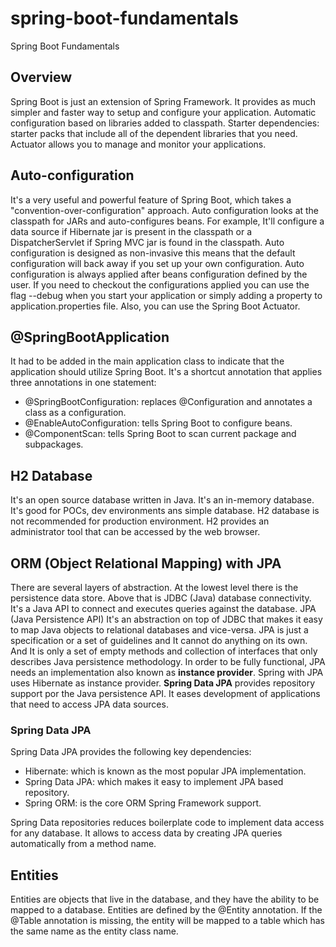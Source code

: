 # spring-boot-fundamentals
Spring Boot Fundamentals

## Overview
Spring Boot is just an extension of Spring Framework. It provides as much simpler and faster way to setup and configure 
your application. Automatic configuration based on libraries added to classpath.
Starter dependencies: starter packs that include all of the dependent libraries that you need. 
Actuator allows you to manage and monitor your applications.

## Auto-configuration
It's a very useful and powerful feature of Spring Boot, which takes a "convention-over-configuration" approach.
Auto configuration looks at the classpath for JARs and auto-configures beans. For example, It'll configure a data source
if Hibernate jar is present in the classpath or a DispatcherServlet if Spring MVC jar is found in the classpath.
Auto configuration is designed as non-invasive this means that the default configuration will back away if you set up 
your own configuration. Auto configuration is always applied after beans configuration defined by the user.
If you need to checkout the configurations applied you can use the flag --debug when you start your application or simply 
adding a property to application.properties file. Also, you can use the Spring Boot Actuator.

## @SpringBootApplication
It had to be added in the main application class to indicate that the application should utilize Spring Boot.
It's a shortcut annotation that applies three annotations in one statement:
- @SpringBootConfiguration: replaces @Configuration and annotates a class as a configuration.
- @EnableAutoConfiguration: tells Spring Boot to configure beans.
- @ComponentScan: tells Spring Boot to scan current package and subpackages.

## H2 Database
It's an open source database written in Java. It's an in-memory database. It's good for POCs, dev environments ans 
simple database. H2 database is not recommended for production environment. H2 provides an administrator tool that can 
be accessed by the web browser.

## ORM (Object Relational Mapping) with JPA
There are several layers of abstraction. At the lowest level there is the persistence data store. Above that is JDBC 
(Java) database connectivity. It's a Java API to connect and executes queries against the database. 
JPA (Java Persistence API) It's an abstraction on top of JDBC that makes it easy to map Java objects to relational 
databases and vice-versa. JPA is just a specification or a set of guidelines and It cannot do anything on its own. 
And It is only a set of empty methods and collection of interfaces that only describes Java persistence methodology.
In order to be fully functional, JPA needs an implementation also known as **instance provider**. Spring with JPA uses 
Hibernate as instance provider. **Spring Data JPA** provides repository support por the Java persistence API. It eases 
development of applications that need to access JPA data sources. 

### Spring Data JPA
Spring Data JPA provides the following key 
dependencies:
- Hibernate: which is known as the most popular JPA implementation.
- Spring Data JPA: which makes it easy to implement JPA based repository.
- Spring ORM: is the core ORM Spring Framework support.  

Spring Data repositories reduces boilerplate code to implement data access for any database. It allows to access data 
by creating JPA queries automatically from a method name.

## Entities
Entities are objects that live in the database, and they have the ability to be mapped to a database.
Entities are defined by the @Entity annotation. If the @Table annotation is missing, the entity will be mapped to 
a table which has the same name as the entity class name.          

